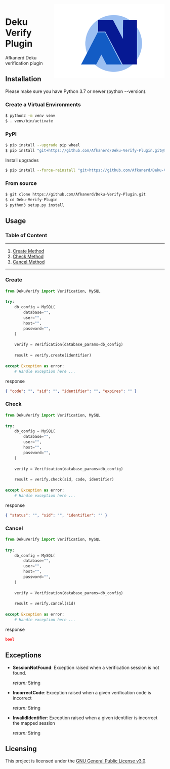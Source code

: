 <img src="https://github.com/Afkanerd/Afkanerd-Resources/raw/main/images/Artboard%209.png" align="right" width="350px"/>

# Deku Verify Plugin

Afkanerd Deku verification plugin

## Installation

Please make sure you have Python 3.7 or newer (python --version).

### Create a Virtual Environments

```bash
$ python3 -m venv venv
$ . venv/bin/activate
```

### PyPI

```bash
$ pip install --upgrade pip wheel
$ pip install "git+https://github.com/Afkanerd/Deku-Verify-Plugin.git@main#egg=DekuVerify"
```

Install upgrades

```bash
$ pip install --force-reinstall "git+https://github.com/Afkanerd/Deku-Verify-Plugin.git@main#egg=DekuVerify"
```

### From source

```bash
$ git clone https://github.com/Afkanerd/Deku-Verify-Plugin.git
$ cd Deku-Verify-Plugin
$ python3 setup.py install
```

## Usage

### Table of Content

---

1. [Create Method](#create)
2. [Check Method](#check)
3. [Cancel Method](#cancel)

---

### Create

```python
from DekuVerify import Verification, MySQL

try:
    db_config = MySQL(
        database="",
        user="",
        host="",
        password="",
    )

    verify = Verification(database_params=db_config)

    result = verify.create(identifier)

except Exception as error:
    # Handle exception here ...

```

response

```json
{ "code": "", "sid": "", "identifier": "", "expires": "" }
```

### Check

```python
from DekuVerify import Verification, MySQL

try:
    db_config = MySQL(
        database="",
        user="",
        host="",
        password="",
    )

    verify = Verification(database_params=db_config)

    result = verify.check(sid, code, identifier)

except Exception as error:
    # Handle exception here ...

```

response

```json
{ "status": "", "sid": "", "identifier": "" }
```

### Cancel

```python
from DekuVerify import Verification, MySQL

try:
    db_config = MySQL(
        database="",
        user="",
        host="",
        password="",
    )

    verify = Verification(database_params=db_config)

    result = verify.cancel(sid)

except Exception as error:
    # Handle exception here ...

```

response

```json
bool
```

## Exceptions

- **SessionNotFound**: Exception raised when a verification session is not
  found.

  _return:_ String

- **IncorrectCode**: Exception raised when a given verification code is
  incorrect

  _return:_ String

- **InvalidIdentifier**: Exception raised when a given identifier is incorrect
  the mapped session

  _return:_ String

## Licensing

This project is licensed under the [GNU General Public License v3.0](LICENSE).
